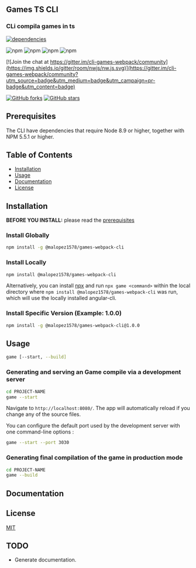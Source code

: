 ## Games TS CLI

### CLi compila games in ts

<!-- Badges section here. -->

[![dependencies](https://david-dm.org/malopez1578/cli-games-webpack.png)](https://david-dm.org/malopez1578/cli-games-webpack)

![npm](https://img.shields.io/github/issues/malopez1578/cli-games-webpack)
![npm](https://img.shields.io/github/forks/malopez1578/cli-games-webpack)
![npm](https://img.shields.io/github/stars/malopez1578/cli-games-webpack)
![npm](https://img.shields.io/github/license/malopez1578/cli-games-webpack)

[![Join the chat at https://gitter.im/cli-games-webpack/community](https://img.shields.io/gitter/room/nwjs/nw.js.svg)](https://gitter.im/cli-games-webpack/community?utm_source=badge&utm_medium=badge&utm_campaign=pr-badge&utm_content=badge)

[![GitHub forks](https://img.shields.io/github/forks/malopez1578/cli-games-webpack.svg?style=social&label=Fork)](https://github.com/malopez1578/cli-games-webpack/fork)
[![GitHub stars](https://img.shields.io/github/stars/malopez1578/cli-games-webpack.svg?style=social&label=Star)](https://github.com/malopez1578/cli-games-webpack)

## Prerequisites

The CLI have dependencies that require Node 8.9 or higher, together
with NPM 5.5.1 or higher.

## Table of Contents

- [Installation](#installation)
- [Usage](#usage)
- [Documentation](#documentation)
- [License](#license)

## Installation

**BEFORE YOU INSTALL:** please read the [prerequisites](#prerequisites)

### Install Globally

```bash
npm install -g @malopez1578/games-webpack-cli
```

### Install Locally

```bash
npm install @malopez1578/games-webpack-cli
```

Alternatively, you can install [npx](https://www.npmjs.com/package/npx) and run `npx game <command>` within the local directory where `npm install @malopez1578/games-webpack-cli` was run, which will use the locally installed angular-cli.

### Install Specific Version (Example: 1.0.0)

```bash
npm install -g @malopez1578/games-webpack-cli@1.0.0
```

## Usage

```bash
game [--start, --build]
```

### Generating and serving an Game compile via a development server

```bash
cd PROJECT-NAME
game --start
```

Navigate to `http://localhost:8080/`. The app will automatically reload if you change any of the source files.

You can configure the default port used by the development server with one command-line options :

```bash
game --start --port 3030
```

### Generating final compilation of the game in production mode

```bash
cd PROJECT-NAME
game --build
```

## Documentation

## License

[MIT](https://github.com/maopez1578/cli-games-webpack/blob/master/LICENSE)

## TODO

- Generate documentation.

```

```
